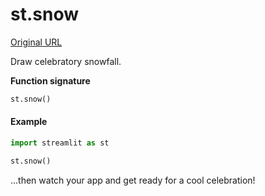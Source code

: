 # st.snow

[Original URL](https://docs.streamlit.io/develop/api-reference/status/st.snow)

Draw celebratory snowfall.

**Function signature**

```python
st.snow()
```

#### Example

```python
import streamlit as st

st.snow()
```

...then watch your app and get ready for a cool celebration!

